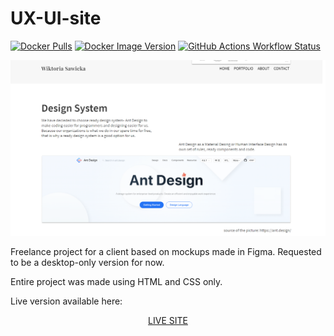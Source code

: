 # UX-UI-site

[![Docker Pulls](https://img.shields.io/docker/pulls/maclucky/ux-ui-site)](https://hub.docker.com/r/maclucky/ux-ui-site)
[![Docker Image Version](https://img.shields.io/docker/v/maclucky/ux-ui-site/latest)](https://hub.docker.com/r/maclucky/ux-ui-site/tags)
[![GitHub Actions Workflow Status](https://github.com/mac-lucky/UX-UI-site/actions/workflows/docker-image.yml/badge.svg)](https://github.com/mac-lucky/UX-UI-site/actions/workflows/docker-image.yml)

![alt text](https://github.com/Mac-lucky/UX-UI-site/blob/master/dist/images/screen.png?raw=true)


Freelance project for a client based on mockups made in Figma. Requested to be a desktop-only version for now.

Entire project was made using HTML and CSS only.

Live version available here:

<p align="center"><a href="https://www.wsawicka.com">LIVE SITE</a></p>

